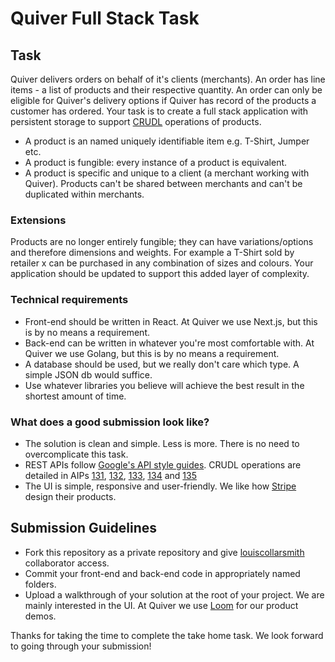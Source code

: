 # Quiver Full Stack Task

## Task


Quiver delivers orders on behalf of it's clients (merchants). An order has line items - a list of products and their respective quantity. An order can only be eligible for Quiver's delivery options if Quiver has record of the products a customer has ordered. Your task is to create a full stack application with persistent storage to support [CRUDL](https://acronyms.thefreedictionary.com/CRUDL#:~:text=Acronym,Read%2C%20Update%2C%20Delete%2C%20List) operations of products. 

- A product is an named uniquely identifiable item e.g. T-Shirt, Jumper etc.
- A product is fungible: every instance of a product is equivalent. 
- A product is specific and unique to a client (a merchant working with Quiver). Products can't be shared between merchants and can't be duplicated within merchants.

### Extensions

Products are no longer entirely fungible; they can have variations/options and therefore dimensions and weights. For example a T-Shirt sold by retailer x can be purchased in any combination of sizes and colours. Your application should be updated to support this added layer of complexity.

### Technical requirements
- Front-end should be written in React. At Quiver we use Next.js, but this is by no means a requirement. 
- Back-end can be written in whatever you're most comfortable with. At Quiver we use Golang, but this is by no means a requirement.
- A database should be used, but we really don't care which type. A simple JSON db would suffice.
- Use whatever libraries you believe will achieve the best result in the shortest amount of time.

### What does a good submission look like?

- The solution is clean and simple. Less is more. There is no need to overcomplicate this task.
- REST APIs follow [Google's API style guides](https://google.aip.dev/1). CRUDL operations are detailed in AIPs [131](https://google.aip.dev/131), [132](https://google.aip.dev/132), [133](https://google.aip.dev/133), [134](https://google.aip.dev/134) and [135](https://google.aip.dev/135)
- The UI is simple, responsive and user-friendly. We like how [Stripe](https://www.youtube.com/watch?v=BwvYsLGHeRI) design their products.

## Submission Guidelines
- Fork this repository as a private repository and give [louiscollarsmith](https://github.com/louiscollarsmith) collaborator access.
- Commit your front-end and back-end code in appropriately named folders.
- Upload a walkthrough of your solution at the root of your project. We are mainly interested in the UI. At Quiver we use [Loom](https://www.loom.com/) for our product demos.

Thanks for taking the time to complete the take home task. We look forward to going through your submission!
